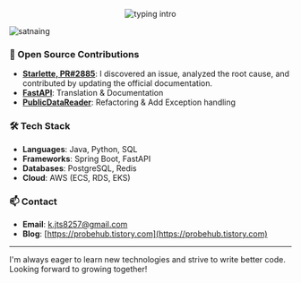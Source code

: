 <p align="center">
<img src="https://readme-typing-svg.herokuapp.com?color=08CE90&center=true&vCenter=true&lines=Hello+everyone!!!;I'm+Timothy+Jeong.;a+passionate+backend+developer;from+South+Korea" alt="typing intro">
</p>
<p align="left"> <img src="https://komarev.com/ghpvc/?username=timothy-jeong&label=Profile%20views&color=0e75b6&style=flat-square" alt="satnaing" /></p>

### 👥 Open Source Contributions
- **[Starlette, PR#2885](https://github.com/encode/starlette/pull/2885)**: I discovered an issue, analyzed the root cause, and contributed by updating the official documentation.
- **[FastAPI](https://github.com/fastapi/fastapi)**: Translation & Documentation
- **[PublicDataReader](https://github.com/WooilJeong/PublicDataReader)**: Refactoring & Add Exception handling

### 🛠️ Tech Stack
- **Languages**: Java, Python, SQL
- **Frameworks**: Spring Boot, FastAPI
- **Databases**: PostgreSQL, Redis
- **Cloud**: AWS (ECS, RDS, EKS)

### 📫 Contact

- **Email**: [k.jts8257@gmail.com](mailto:k.jts8257@gmail.com)
- **Blog**: [https://probehub.tistory.com](https://probehub.tistory.com)

---

I'm always eager to learn new technologies and strive to write better code. Looking forward to growing together!
